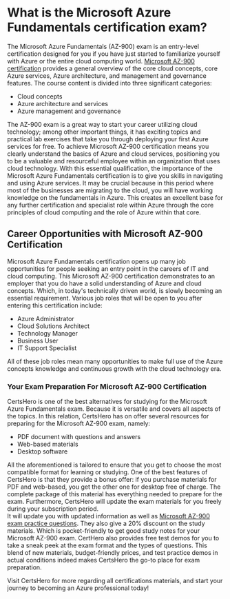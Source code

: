 <h1>What is the Microsoft Azure Fundamentals certification exam?</h1>
The Microsoft Azure Fundamentals (AZ-900) exam is an entry-level certification designed for you if you have just started to familiarize yourself with Azure or the entire cloud computing world. <a href="https://www.certshero.com/microsoft">Microsoft AZ-900 certification</a> provides a general overview of the core cloud concepts, core Azure services, Azure architecture, and management and governance features. The course content is divided into three significant categories:

<ul>
<li>Cloud concepts</li>
<li>Azure architecture and services</li>
<li>Azure management and governance</li>
</ul>

The AZ-900 exam is a great way to start your career utilizing cloud technology; among other important things, it has exciting topics and practical lab exercises that take you through deploying your first Azure services for free. To achieve Microsoft AZ-900 certification means you clearly understand the basics of Azure and cloud services, positioning you to be a valuable and resourceful employee within an organization that uses cloud technology. With this essential qualification, the importance of the Microsoft Azure Fundamentals certification is to give you skills in navigating and using Azure services. It may be crucial because in this period where most of the businesses are migrating to the cloud, you will have working knowledge on the fundamentals in Azure. This creates an excellent base for any further certification and specialist role within Azure through the core principles of cloud computing and the role of Azure within that core.

<h2>Career Opportunities with Microsoft AZ-900 Certification</h2>

Microsoft Azure Fundamentals certification opens up many job opportunities for people seeking an entry point in the careers of IT and cloud computing. This Microsoft AZ-900 certification demonstrates to an employer that you do have a solid understanding of Azure and cloud concepts. Which, in today's technically driven world, is slowly becoming an essential requirement. Various job roles that will be open to you after entering this certification include:

<ul>
<li>Azure Administrator</li>
<li>Cloud Solutions Architect</li>
<li>Technology Manager</li>
<li>Business User</li>
<li>IT Support Specialist</li>
</ul>
  
All of these job roles mean many opportunities to make full use of the Azure concepts knowledge and continuous growth with the cloud technology era.

<h3>Your Exam Preparation For Microsoft AZ-900 Certification</h3>

CertsHero is one of the best alternatives for studying for the Microsoft Azure Fundamentals exam. Because it is versatile and covers all aspects of the topics. In this relation, CertsHero has on offer several resources for preparing for the Microsoft AZ-900 exam, namely:
<ul>
<li>PDF document with questions and answers</li>
<li>Web-based materials</li>
<li>Desktop software</li>
</ul>

All the aforementioned is tailored to ensure that you get to choose the most compatible format for learning or studying. One of the best features of CertsHero is that they provide a bonus offer: if you purchase materials for PDF and web-based, you get the other one for desktop free of charge. The complete package of this material has everything needed to prepare for the exam. Furthermore, CertsHero will update the exam materials for you freely during your subscription period.  
It will update you with updated information as well as <a href="https://www.certshero.com">Microsoft AZ-900 exam practice questions</a>. They also give a 20% discount on the study materials. Which is pocket-friendly to get good study notes for your Microsoft AZ-900 exam. CertHero also provides free test demos for you to take a sneak peek at the exam format and the types of questions. This blend of new materials, budget-friendly prices, and test practice demos in actual conditions indeed makes CertsHero the go-to place for exam preparation. 

Visit CertsHero for more regarding all certifications materials, and start your journey to becoming an Azure professional today!
